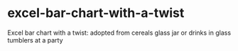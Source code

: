 # excel-bar-chart-with-a-twist
Excel bar chart with a twist: adopted from cereals glass jar or drinks in glass tumblers at a party
